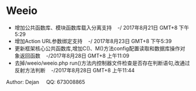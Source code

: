 # Weeio

* 增加公共函数库、模块函数库载入分离支持 &nbsp;&nbsp;&nbsp;-/ 2017年8月21日 GMT+8 下午5:29
* 增加Action URL参数绑定支持 &nbsp;&nbsp;&nbsp;-/ 2017年8月23日 GMT+8 下午5:39
* 更新框架核心公共函数库,增加C()、M()方法config配置读取和数据库操作对象返回函数 &nbsp;&nbsp;&nbsp;-/2017年8月28日 GMT+8 上午11:09
* 去掉/weeio/weeio.php run()方法内控制器文件检查是否存在判断语句,改通过反射方法判断 &nbsp;&nbsp;&nbsp;-/2017年8月28日 GMT+8 上午11:44

Author: Dejan &nbsp;&nbsp;&nbsp;  QQ: 673008865
